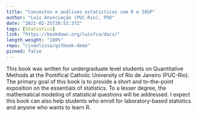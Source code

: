 ```yaml
---
title: "Conceitos e análises estatísticas com R e JASP"
author: "Luis Anunciação (PUC-Rio), PhD"
date: "2021-02-25T20:52:37Z"
tags: [Statistics]
link: "https://bookdown.org/luisfca/docs/"
length_weight: "100%"
repo: "cjvanlissa/gitbook-demo"
pinned: false
---
```


This book was written for undergraduate level students on Quantitative Methods at the Pontifical Catholic University of Rio de Janeiro (PUC-Rio). The primary goal of this book is to provide a short and to-the-point exposition on the essentials of statistics. To a lesser degree, the mathematical modeling of statistical questions will be addressed. I expect this book can also help students who enroll for laboratory-based statistics and anyone who wants to learn R.
